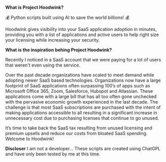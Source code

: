 **What is Project Hoodwink?**

💰 Python scripts built using AI to save the world billions! 💰

Hoodwink gives visibility into your SaaS application adoption in minutes, providing you with a list of applications and active users to help right size your licensing while increasing your security.

**What is the inspiration behing Project Hoodwink?**

Recently I noticed in a SaaS account that we were paying for a lot of users that weren't even using the service. 

Over the past decade organizations have scaled to meet demand while adopting newer SaaS based technologies. Organizations now have a large footprint of SaaS applications often surpassing 100’s of apps such as Microsoft Office 365, Zoom, Salesforce, Hubspot and Atlassian. These applications come with a large bill that has all too often gone unchecked with the pervasive economic growth experienced in the last decade. The challenge is that most SaaS subscriptions are purchased with the intent of making applications accessible to all resulting in a significant increase in unnecessary cost due to purchasing licenses that continue to go unused.

It’s time to take back the SaaS tax resulting from unused licensing and premium upsells and reduce our costs from bloated SaaS spending. Welcome to Hoodwink!

**Discloser**
I am not a developer... These scripts are created using ChatGPL and have only been tested by me at this time.
